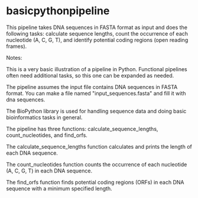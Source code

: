 # basicpythonpipeline

This pipeline takes DNA sequences in FASTA format as input and does the following tasks: calculate sequence lengths, count the occurrence of each nucleotide (A, C, G, T), and identify potential coding regions (open reading frames).



Notes:


This is a very basic illustration of a pipeline in Python. Functional pipelines often need additional tasks, so this one can be expanded as needed.


The pipeline assumes the input file contains DNA sequences in FASTA format. You can make a file named "input_sequences.fasta" and fill it with dna sequences.


The BioPython library is used for handling sequence data and doing basic bioinformatics tasks in general.


The pipeline has three functions: calculate_sequence_lengths, count_nucleotides, and find_orfs.


The calculate_sequence_lengths function calculates and prints the length of each DNA sequence.


The count_nucleotides function counts the occurrence of each nucleotide (A, C, G, T) in each DNA sequence.


The find_orfs function finds potential coding regions (ORFs) in each DNA sequence with a minimum specified length.
